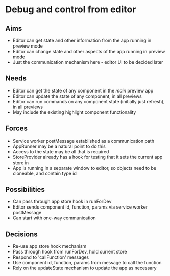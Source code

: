 Debug and control from editor
=============================

Aims
----
- Editor can get state and other information from the app running in preview mode
- Editor can change state and other aspects of the app running in preview mode
- Just the communication mechanism here - editor UI to be decided later

Needs
-----
- Editor can get the state of any component in the _main_ preview app
- Editor can update the state of any component, in all previews
- Editor can run commands on any component state (initially just refresh), in all previews
- May include the existing highlight component functionality

Forces
------
- Service worker postMessage established as a communication path
- AppRunner may be a natural point to do this
- Access to the state may be all that is required
- StoreProvider already has a hook for testing that it sets the current app store in
- App is running in a separate window to editor, so objects need to be cloneable, and contain type id


Possibilities
-------------
- Can pass through app store hook in runForDev
- Editor sends component id, function, params via service worker postMessage
- Can start with one-way communication

Decisions
---------

- Re-use app store hook mechanism
- Pass through hook from runForDev, hold current store
- Respond to 'callFunction' messages
- Use component id, function, params from message to call the function
- Rely on the updateState mechanism to update the app as necessary
